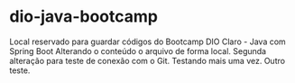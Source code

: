 # dio-java-bootcamp
Local reservado para guardar códigos do Bootcamp DIO Claro - Java com Spring Boot
Alterando o conteúdo o arquivo de forma local.
Segunda alteração para teste de conexão com o Git.
Testando mais uma vez.
Outro teste.
